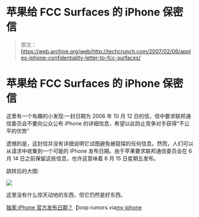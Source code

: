 # 苹果给 FCC Surfaces 的 iPhone 保密信

> 原文：<https://web.archive.org/web/http://techcrunch.com/2007/02/06/apples-iphone-confidentiality-letter-to-fcc-surfaces/>

# 苹果给 FCC Surfaces 的 iPhone 保密信

这里有一个有趣的小发现:一封日期为 2006 年 10 月 12 日的信，信中要求联邦通信委员会不要向公众公布 iPhone 的详细信息，希望以此防止竞争对手获得“不公平的优势”

遗憾的是，这封信并没有详细说明它试图避免被窥探的任何信息。然而，人们可以从请求中收集到一个可能的 iPhone 发布日期。由于苹果要求联邦通信委员会在 6 月 14 日之前保留这些信息，也许这意味着 6 月 15 日星期五发布。

跳转后的大图:

![](img/0059823c79188904eced14e0e7fc0ef1.png)

这里没有什么惊天动地的东西，但它仍然是好东西。

[独家:iPhone 官方发布日期？](https://web.archive.org/web/20210225220022/http://looprumors.com/article.php?exclusive-official-iphone-release-date,776881775)【loop rumors via[my iphone](https://web.archive.org/web/20210225220022/http://www.myiphone.com/dear-fcc-with-love-from-apple-06337.php)